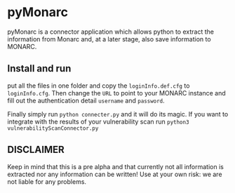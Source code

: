 # pyMonarc
pyMonarc is a connector application which allows python to extract the information from Monarc and, at a later stage, also save information to MONARC.

## Install and run
put all the files in one folder and copy the `loginInfo.def.cfg` to `loginInfo.cfg`. Then change the `URL` to point to your MONARC instance and fill out the authentication detail `username` and `password`.

Finally simply run `python connecter.py` and it will do its magic. If you want to integrate with the results of your vulnerability scan run `python3 vulnerabilityScanConnector.py`

## DISCLAIMER
Keep in mind that this is a pre alpha and that currently not all information is extracted nor any information can be written! Use at your own risk: we are not liable for any problems.
